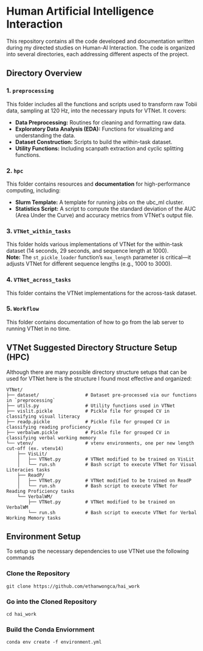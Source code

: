 # Human Artificial Intelligence Interaction 

This repository contains all the code developed and documentation written during my directed studies on Human-AI Interaction. The code is organized into several directories, each addressing different aspects of the project.

## Directory Overview

### 1. `preprocessing`
This folder includes all the functions and scripts used to transform raw Tobii data, sampling at 120 Hz, into the necessary inputs for VTNet. It covers:
- **Data Preprocessing:** Routines for cleaning and formatting raw data.
- **Exploratory Data Analysis (EDA):** Functions for visualizing and understanding the data.
- **Dataset Construction:** Scripts to build the within-task dataset.
- **Utility Functions:** Including scanpath extraction and cyclic splitting functions.

### 2. `hpc`
This folder contains resources and **documentation** for high-performance computing, including:
- **Slurm Template:** A template for running jobs on the ubc_ml cluster.
- **Statistics Script:** A script to compute the standard deviation of the AUC (Area Under the Curve) and accuracy metrics from VTNet's output file.

### 3. `VTNet_within_tasks`
This folder holds various implementations of VTNet for the within-task dataset (14 seconds, 29 seconds, and sequence length at 1000).  
**Note:** The `st_pickle_loader` function’s `max_length` parameter is critical—it adjusts VTNet for different sequence lengths (e.g., 1000 to 3000).

### 4. `VTNet_across_tasks`
This folder contains the VTNet implementations for the across-task dataset. 

### 5. `Workflow`
This folder contains documentation of how to go from the lab server to running VTNet in no time.

## VTNet Suggested Directory Structure Setup (HPC)
Although there are many possible directory structure setups that can be used for VTNet here is the structure I found most effective and organized:

```
VTNet/
├── dataset/                 # Dataset pre-processed via our functions in `preprocessing`        
├── utils.py                 # Utility functions used in VTNet
├── vislit.pickle            # Pickle file for grouped CV in classifying visual literacy
├── readp.pickle             # Pickle file for grouped CV in classifying reading proficiency
├── verbalwm.pickle          # Pickle file for grouped CV in classifying verbal working memory 
└── vtenv/                   # vtenv environments, one per new length cut-off (ex. vtenv14)
    ├── VisLit/
    │   ├── VTNet.py         # VTNet modified to be trained on VisLit 
    │   └── run.sh           # Bash script to execute VTNet for Visual Literacies tasks
    ├── ReadP/
    │   ├── VTNet.py         # VTNet modified to be trained on ReadP
    │   └── run.sh           # Bash script to execute VTNet for Reading Proficiency tasks
    └── VerbalWM/
        ├── VTNet.py         # VTNet modified to be trained on VerbalWM
        └── run.sh           # Bash script to execute VTNet for Verbal Working Memory tasks
```

## Environment Setup 
To setup up the necessary dependencies to use VTNet use the following commands
### Clone the Repository 
```
git clone https://github.com/ethanwongca/hai_work
```
### Go into the Cloned Repository 
```
cd hai_work 
```
### Build the Conda Enviornment 
```
conda env create -f environment.yml
```
